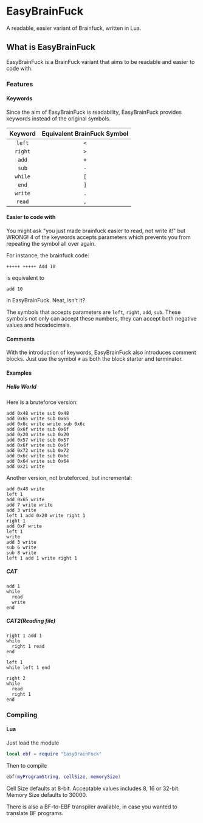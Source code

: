 # EasyBrainFuck
A readable, easier variant of Brainfuck, written in Lua.

## What is EasyBrainFuck
EasyBrainFuck is a BrainFuck variant that aims to be readable and easier to code with.

### Features
#### Keywords
Since the aim of EasyBrainFuck is readability, EasyBrainFuck provides keywords instead of the original symbols.

| Keyword | Equivalent BrainFuck Symbol |
| :---: | :---: |
| `left` | `<` |
| `right` | `>` |
| `add` | `+` |
| `sub` | `-` |
| `while` | `[` |
| `end` | `]` |
| `write` | `.` |
| `read` | `,` |

#### Easier to code with
You might ask "you just made brainfuck easier to read, not write it!" but WRONG! 4 of the keywords accepts parameters which prevents you from repeating the symbol all over again.

For instance, the brainfuck code:
```bf
+++++ +++++ Add 10
```
is equivalent to
```
add 10
```
in EasyBrainFuck. Neat, isn't it?

The symbols that accepts parameters are `left`, `right`, `add`, `sub`. These symbols not only can accept these numbers, they can accept both negative values and hexadecimals.

#### Comments
With the introduction of keywords, EasyBrainFuck also introduces comment blocks. Just use the symbol `#` as both the block starter and terminator.

#### Examples
##### Hello World
Here is a bruteforce version:
```
add 0x48 write sub 0x48 
add 0x65 write sub 0x65 
add 0x6c write write sub 0x6c 
add 0x6f write sub 0x6f 
add 0x20 write sub 0x20 
add 0x57 write sub 0x57 
add 0x6f write sub 0x6f 
add 0x72 write sub 0x72  
add 0x6c write sub 0x6c 
add 0x64 write sub 0x64 
add 0x21 write          
```
Another version, not bruteforced, but incremental:
```
add 0x48 write 
left 1 
add 0x65 write 
add 7 write write 
add 3 write 
left 1 add 0x20 write right 1 
right 1 
add 0xF write 
left 1 
write 
add 3 write 
sub 6 write 
sub 8 write 
left 1 add 1 write right 1 
```
##### CAT
```
add 1
while
  read
  write
end
```
##### CAT2(Reading file)
```
right 1 add 1
while
  right 1 read
end

left 1 
while left 1 end

right 2
while
  read
  right 1
end
```

### Compiling
#### Lua
Just load the module
```lua
local ebf = require "EasyBrainFuck"
```

Then to compile
```lua
ebf(myProgramString, cellSize, memorySize)
```
Cell Size defaults at 8-bit. Acceptable values includes 8, 16 or 32-bit.
Memory Size defaults to 30000.

There is also a BF-to-EBF transpiler available, in case you wanted to translate BF programs.
